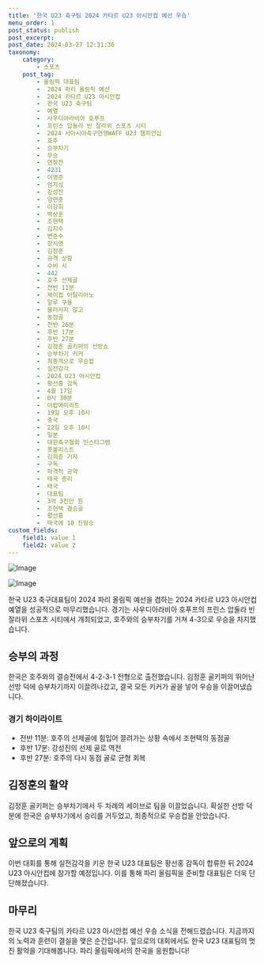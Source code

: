 ```yaml
---
title: '한국 U23 축구팀 2024 카타르 U23 아시안컵 예선 우승'
menu_order: 1
post_status: publish
post_excerpt: 
post_date: 2024-03-27 12:31:36
taxonomy:
    category:
        - 스포츠
    post_tag:
        - 올림픽 대표팀
        -  2024 파리 올림픽 예선
        -  2024 카타르 U23 아시안컵
        -  한국 U23 축구팀
        -  예열
        -  사우디아라비아 호푸프
        -  프린스 압둘라 빈 잘라위 스포츠 시티
        -  2024 서아시아축구연맹WAFF U23 챔피언십
        -  호주
        -  승부차기
        -  우승
        -  연장전
        -  4231
        -  이영준
        -  엄지성
        -  강성진
        -  양현준
        -  이강희
        -  백상훈
        -  조현택
        -  김지수
        -  변준수
        -  장시영
        -  김정훈
        -  공격 상황
        -  수비 시
        -  442
        -  호주 선제골
        -  전반 11분
        -  제이컵 이탈리아노
        -  알루 쿠올
        -  물러서지 않고
        -  동점골
        -  전반 26분
        -  후반 17분
        -  후반 27분
        -  김정훈 골키퍼의 선방쇼
        -  승부차기 키커
        -  최종적으로 우승컵
        -  실전감각
        -  2024 U23 아시안컵
        -  황선홍 감독
        -  4월 17일
        -  0시 30분
        -  아랍에미리트
        -  19일 오후 10시
        -  중국
        -  22일 오후 10시
        -  일본
        -  대한축구협회 인스타그램
        -  풋볼리스트
        -  김희준 기자
        -  구독
        -  파격적 공약
        -  태국 총리
        -  태국
        -  대표팀
        -  3억 3천만 원
        -  조현택 결승골
        -  황선홍
        -  태국에 10 진땀승
custom_fields:
    field1: value 1
    field2: value 2
---
```


![Image](https://imgnews.pstatic.net/image/436/2024/03/27/0000084204_001_20240327093401550.png?type=w647)

![Image](https://imgnews.pstatic.net/image/436/2024/03/27/0000084204_002_20240327093401602.jpg?type=w647)

한국 U23 축구대표팀이 2024 파리 올림픽 예선을 겸하는 2024 카타르 U23 아시안컵 예열을 성공적으로 마무리했습니다. 경기는 사우디아라비아 호푸프의 프린스 압둘라 빈 잘라위 스포츠 시티에서 개최되었고, 호주와의 승부차기를 거쳐 4-3으로 우승을 차지했습니다.
## 승부의 과정
한국은 호주와의 결승전에서 4-2-3-1 전형으로 출전했습니다. 김정훈 골키퍼의 뛰어난 선방 덕에 승부차기까지 이끌려나갔고, 결국 모든 키커가 골을 넣어 우승을 이끌어냈습니다.
### 경기 하이라이트
- 전반 11분: 호주의 선제골에 힘입어 끌려가는 상황 속에서 조현택의 동점골
- 후반 17분: 강성진의 선제 골로 역전
- 후반 27분: 호주의 다시 동점 골로 균형 회복
## 김정훈의 활약
김정훈 골키퍼는 승부차기에서 두 차례의 세이브로 팀을 이끌었습니다. 확실한 선방 덕분에 한국은 승부차기에서 승리를 거두었고, 최종적으로 우승컵을 안았습니다.
## 앞으로의 계획
이번 대회를 통해 실전감각을 키운 한국 U23 대표팀은 황선홍 감독이 합류한 뒤 2024 U23 아시안컵에 참가할 예정입니다. 이를 통해 파리 올림픽을 준비할 대표팀은 더욱 단단해졌습니다.
## 마무리
한국 U23 축구팀의 카타르 U23 아시안컵 예선 우승 소식을 전해드렸습니다. 지금까지의 노력과 훈련이 결실을 맺은 순간입니다. 앞으로의 대회에서도 한국 U23 대표팀의 멋진 활약을 기대해봅니다. 파리 올림픽에서의 한국을 응원합니다!
